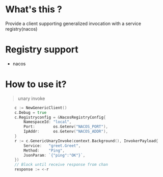 # What's this ?

Provide a client supporting generalized invocation with a service registry(nacos) 


# Registry support 
- nacos 

# How to use it?

> unary invoke 

``` go 
	c := NewGenericClient()
	c.Debug = true
	c.Registryconfig = &NacosRegistryConfig{
		NamespaceId: "local",
		Port:        os.Getenv("NACOS_PORT"),
		IpAddr:      os.Getenv("NACOS_ADDR"),
	}
	r := c.GenericUnaryInvoke(context.Background(), InvokerPayload{
		Service:   "greet.Greet",
		Method:    "Ping",
		JsonParam: `{"ping":"OK"}`,
	})
    // Block until receive response from chan 
	response := <-r
```
